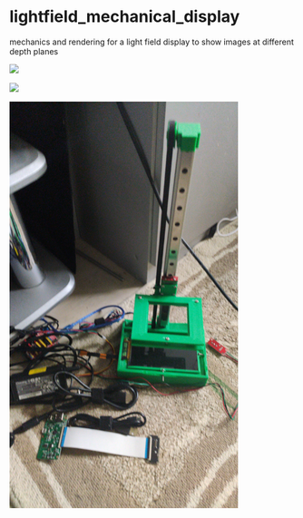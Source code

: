 # lightfield_mechanical_display
mechanics and rendering for a light field display to show images at different depth planes

[<img src="https://img.youtube.com/vi/lBy2L-Bk-h4/hqdefault.jpg" width="50%">](https://youtu.be/lBy2L-Bk-h4)

[<img src="https://img.youtube.com/vi/36lrzBoj9ys/hqdefault.jpg" width="50%">](https://youtu.be/36lrzBoj9ys)

<img src="mechanical_lightfield_display.jpeg" style="width:80%;">
